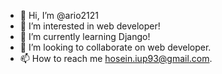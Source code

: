 - 👋 Hi, I’m @ario2121
- 👀 I’m interested in web developer!
- 🌱 I’m currently learning Django!
- 💞️ I’m looking to collaborate on web developer.
- 📫 How to reach me hosein.iup93@gmail.com.

<!---
ario2121/ario2121 is a ✨ special ✨ repository because its `README.md` (this file) appears on your GitHub profile.
You can click the Preview link to take a look at your changes.
--->
